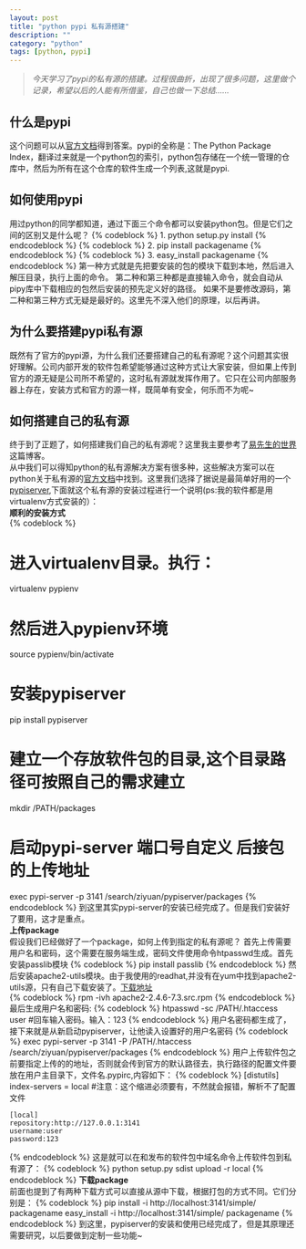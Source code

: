 ```yaml
---
layout: post
title: "python pypi 私有源搭建"
description: ""
category: "python" 
tags: [python, pypi]
---
```


>*今天学习了pypi的私有源的搭建。过程很曲折，出现了很多问题，这里做个记录，希望以后的人能有所借鉴，自己也做一下总结……*

## 什么是pypi
这个问题可以从[官方文档](https://pypi.python.org/pypi)得到答案。pypi的全称是：The Python Package Index，翻译过来就是一个python包的索引，python包存储在一个统一管理的仓库中，然后为所有在这个仓库的软件生成一个列表,这就是pypi.
## 如何使用pypi
用过python的同学都知道，通过下面三个命令都可以安装python包。但是它们之间的区别又是什么呢？
{% codeblock %}
    1. python setup.py  install
{% endcodeblock %}
{% codeblock %}
    2. pip install packagename
{% endcodeblock %}
{% codeblock %}
    3. easy_install packagename
{% endcodeblock %}
第一种方式就是先把要安装的包的模块下载到本地，然后进入解压目录，执行上面的命令。
第二种和第三种都是直接输入命令，就会自动从pipy库中下载相应的包然后安装的预先定义好的路径。
如果不是要修改源码，第二种和第三种方式无疑是最好的。这里先不深入他们的原理，以后再讲。

## 为什么要搭建pypi私有源
既然有了官方的pypi源，为什么我们还要搭建自己的私有源呢？这个问题其实很好理解。公司内部开发的软件包希望能够通过这种方式让大家安装，但如果上传到官方的源无疑是公司所不希望的，这时私有源就发挥作用了。它只在公司内部服务器上存在，安装方式和官方的源一样，既简单有安全，何乐而不为呢~

## 如何搭建自己的私有源
终于到了正题了，如何搭建我们自己的私有源呢？这里我主要参考了[易先生的世界](http://yijingping.github.io/2013/07/25/setting-up-your-own-pypi-server.html)这篇博客。  
从中我们可以得知python的私有源解决方案有很多种，这些解决方案可以在python关于私有源的[官方文档](https://wiki.python.org/moin/PyPiImplementations)中找到。这里我们选择了据说是最简单好用的一个[pypiserver](https://pypi.python.org/pypi/pypiserver),下面就这个私有源的安装过程进行一个说明(ps:我的软件都是用virtualenv方式安装的）：  
**顺利的安装方式**  
{% codeblock %}
# 进入virtualenv目录。执行：
virtualenv pypienv
# 然后进入pypienv环境
source pypienv/bin/activate
# 安装pypiserver
pip install pypiserver
# 建立一个存放软件包的目录,这个目录路径可按照自己的需求建立
mkdir /PATH/packages
# 启动pypi-server 端口号自定义 后接包的上传地址
exec pypi-server -p 3141 /search/ziyuan/pypiserver/packages
{% endcodeblock %}
到这里其实pypi-server的安装已经完成了。但是我们安装好了要用，这才是重点。  
**上传package**  
假设我们已经做好了一个package，如何上传到指定的私有源呢？
首先上传需要用户名和密码，这个需要在服务端生成，密码文件使用命令htpasswd生成。首先安装passlib模块
{% codeblock %}
    pip install passlib
{% endcodeblock %}
然后安装apache2-utils模块。由于我使用的readhat,并没有在yum中找到apache2-utils源，只有自己下载安装了。[下载地址](http://download.opensuse.org/factory/repo/src-oss/suse/src/apache2-2.4.6-7.3.src.rpm)  
{% codeblock %}
     rpm -ivh apache2-2.4.6-7.3.src.rpm
{% endcodeblock %}
最后生成用户名和密码:
{% codeblock %}
     htpasswd -sc /PATH/.htaccess user #回车输入密码。输入：123
{% endcodeblock %}
用户名密码都生成了，接下来就是从新启动pypiserver，让他读入设置好的用户名密码
{% codeblock %}
    exec pypi-server -p 3141 -P /PATH/.htaccess /search/ziyuan/pypiserver/packages
{% endcodeblock %}
用户上传软件包之前要指定上传的的地址，否则就会传到官方的默认路径去，执行路径的配置文件要放在用户主目录下，文件名.pypirc,内容如下：
{% codeblock %}
    [distutils]
    index-servers =
       local #注意：这个缩进必须要有，不然就会报错，解析不了配置文件 

    [local]
    repository:http://127.0.0.1:3141
    username:user
    password:123 
{% endcodeblock %}
这是就可以在和发布的软件包中域名命令上传软件包到私有源了：
{% codeblock %}
     python setup.py sdist upload -r local 
{% endcodeblock %}
**下载package**  
前面也提到了有两种下载方式可以直接从源中下载，根据打包的方式不同。它们分别是：
{% codeblock %}
   pip install -i http://localhost:3141/simple/ packagename
   easy_install -i http://localhost:3141/simple/ packagename
{% endcodeblock %}
到这里，pypiserver的安装和使用已经完成了，但是其原理还需要研究，以后要做到定制一些功能~
